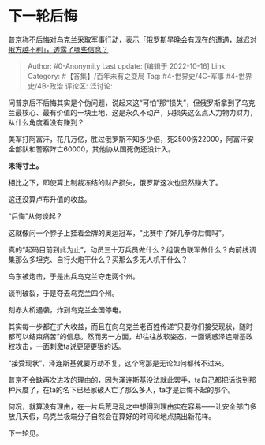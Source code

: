 # 下一轮后悔
[普京称不后悔对乌克兰采取军事行动，表示「俄罗斯早晚会有现在的遭遇，越迟对俄方越不利」，透露了哪些信息？](https://www.zhihu.com/question/559603495/answer/2717391948)

> Author: #0-Anonymity
> Last update: [编辑于 2022-10-16]
> Link:
> Category: #【答集】/百年未有之变局
> Tag: #4-世界史/4C-军事 #4-世界史/4B-政治
> 评论区:
> 泛讨论:

问普京后不后悔其实是个伪问题，说起来这“可怕”那“损失”，但俄罗斯拿到了乌克兰最核心、最有价值的一块土地，这是永久不动产，只损失这么点人力物力财力，从什么角度看没有赚到？

美军打阿富汗，花几万亿，胜过俄罗斯不知多少倍，死2500伤22000，阿富汗安全部队和警察阵亡60000，其他协从国死伤还没计入。

**未得寸土。**

相比之下，即使算上制裁冻结的财产损失，俄罗斯这次也显然赚大了。

这还没算卢布升值的收益。

“后悔”从何谈起？

这就像问一个脖子上挂着金牌的奥运冠军，“比赛中了好几拳你后悔吗”。

真的“起码目前到此为止”，动员三十万兵员做什么？组俄白联军做什么？向前线调集那么多坦克、自行火炮干什么？买那么多无人机干什么？

乌东被炮击，于是出兵乌克兰夺走两个州。

谈判破裂，于是夺去乌克兰四个州。

刻赤大桥遇袭，炸到乌克兰全国停电。

其实每一步都在扩大收益，而且在向乌克兰老百姓传递“只要你们接受现状，随时都可以结束痛苦”的信息。然而另一方面，却往往放软姿态，一面诱惑泽连斯基政权攻击，一面刺激ta说更硬更狠的话。

“接受现状”，泽连斯基就要万劫不复，这个弯那是无论如何都转不过来。

普京不会缺再次进攻的理由的，因为泽连斯基没法就此罢手，ta自己都把话说到那种尺度了，在ta的名下已经家破人亡了那么多人，ta才是后悔不起的那个。

何况，就算没有理由，在一片兵荒马乱之中想得到理由实在容易——让安全部门多放几天假，乌克兰极端分子自然会在算好的时间和地点搞出新花样。

下一轮见。
